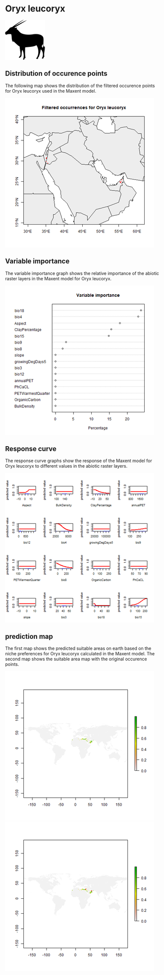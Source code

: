 # Oryx leucoryx 

![](image_taxa.png) 

## Distribution of occurence points 
The following map shows the distribution of the filtered occurence points for Oryx leucoryx used in the Maxent model. 

![](occurrences.png)
    
## Variable importance 
The variable importance graph shows the relative importance of the abiotic raster layers in the  Maxent model for Oryx leucoryx. 

![](valid_maxent_variable_importance.png)
    
## Response curve 
The response curve graphs show the response of the Maxent model for Oryx leucoryx to different values in the abiotic raster layers. 

![](valid_maxent_response_curve.png)
    
## prediction map 
The first map shows the predicted suitable areas on earth based on the niche preferences for Oryx leucoryx calculated in the Maxent model. The second map shows the suitable area map with the original occurence points.

![](prediction_map.png)
![](prediction_occurence_map.png)
    
